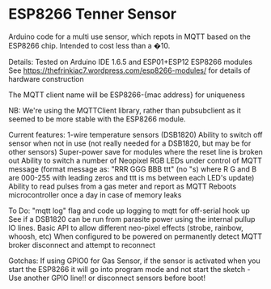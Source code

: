 # ESP8266 Tenner Sensor


Arduino code for a multi use sensor, which repots in MQTT based on the ESP8266 chip. Intended to cost less than a �10.

Details:
Tested on Arduino IDE 1.6.5 and ESP01+ESP12 ESP8266 modules
See https://thefrinkiac7.wordpress.com/esp8266-modules/ for details of hardware construction

The MQTT client name will be ESP8266-{mac address} for uniqueness

NB: We're using the MQTTClient library, rather than pubsubclient as it seemed to be more stable with the ESP8266 module.

Current features:
1-wire temperature sensors (DSB1820)
Ability to switch off sensor when not in use (not really needed for a DSB1820, but may be for other sensors)
Super-power save for modules where the reset line is broken out
Ability to switch a number of Neopixel RGB LEDs under control of MQTT message (format message as: "RRR GGG BBB ttt" (no "s) where R G and B are 000-255 with leading zeros and ttt is ms between each LED's update)
Ability to read pulses from a gas meter and report as MQTT
Reboots microcontroller once a day in case of memory leaks

To Do:
"mqtt log" flag and code up logging to mqtt for off-serial hook up
See if a DSB1820 can be run from parasite power using the internal pullup IO lines.
Basic API to allow different neo-pixel effects (strobe, rainbow, whoosh, etc)
When configured to be powered on permanently detect MQTT broker disconnect and attempt to reconnect


Gotchas:
If using GPIO0 for Gas Sensor, if the sensor is activated when you start the ESP8266 it will go into program mode and not start the sketch - Use another GPIO line!! or disconnect sensors before boot!
